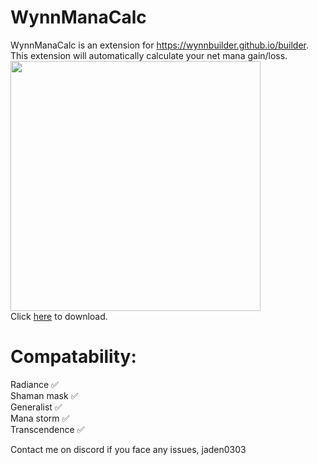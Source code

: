 # WynnManaCalc

WynnManaCalc is an extension for https://wynnbuilder.github.io/builder. This extension will automatically calculate your net mana gain/loss. 
<img src="https://github.com/user-attachments/assets/01fc52a5-de4d-42a4-9763-a9f578a6f529" width="400"/> <br>
Click [here](https://github.com/jdn2005/wynnManaCalc/releases/tag/Release) to download.<br>

# Compatability:
Radiance ✅ <br>
Shaman mask ✅ <br>
Generalist ✅ <br>
Mana storm ✅ <br>
Transcendence ✅ <br>

Contact me on discord if you face any issues, jaden0303
